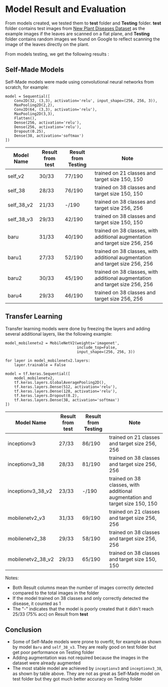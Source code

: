 # Model Result and Evaluation

From models created, we tested them to **test** folder and **Testing** folder. **test** folder contains test images from [New Plant Diseases Dataset](https://www.kaggle.com/datasets/vipoooool/new-plant-diseases-dataset) as the example images if the leaves are scanned on a flat plane, and **Testing** folder contains random images we found on Google to reflect scanning the image of the leaves directly on the plant.

From models testing, we get the following results :

## Self-Made Models
Self-Made models were made using convolutional neural networks from scratch, for example:
```
model = Sequential([
    Conv2D(32, (3,3), activation='relu', input_shape=(256, 256, 3)),
    MaxPooling2D(2,2),
    Conv2D(64, (3,3), activation='relu'),
    MaxPooling2D(3,3),
    Flatten(),
    Dense(256, activation='relu'),
    Dense(256, activation='relu'),
    Dropout(0.25),
    Dense(38, activation='softmax')
])
```
| Model Name  | Result from **test** | Result from **Testing** | Note |
| ----------- | -------------------- | ----------------------- | ---- |
| self_v2     | 30/33                | 77/190                  | trained on 21 classes and target size 150, 150  |
| self_38     | 28/33                | 76/190                  | trained on 38 classes and target size 150, 150  |
| self_38_v2  | 21/33                | -/190                   | trained on 38 classes and target size 256, 256  |
| self_38_v3  | 29/33                | 42/190                  | trained on 38 classes and target size 150, 150  |
| baru        | 31/33                | 40/190                  | trained on 38 classes, with additional augmentation and target size 256, 256  |
| baru1       | 27/33                | 52/190                  | trained on 38 classes, with additional augmentation and target size 256, 256  |
| baru2       | 30/33                | 45/190                  | trained on 38 classes, with additional augmentation and target size 256, 256  |
| baru4       | 29/33                | 46/190                  | trained on 38 classes and target size 256, 256  |

## Transfer Learning
Transfer learning models were done by freezing the layers and adding several additional layers, like the following example:
```
model_mobilenetv2 = MobileNetV2(weights='imagenet',
                                include_top=False,
                                input_shape=(256, 256, 3))

for layer in model_mobilenetv2.layers:
    layer.trainable = False
```

```
model = tf.keras.Sequential([
    model_mobilenetv2,
    tf.keras.layers.GlobalAveragePooling2D(),
    tf.keras.layers.Dense(512, activation='relu'),
    tf.keras.layers.Dense(128, activation='relu'),
    tf.keras.layers.Dropout(0.2),
    tf.keras.layers.Dense(38, activation='softmax')
])
```
| Model Name  | Result from **test** | Result from **Testing** | Note |
| ----------- | -------------------- | ----------------------- | ---- |
| inceptionv3       | 27/33          | 86/190                  | trained on 21 classes and target size 256, 256  |
| inceptionv3_38    | 28/33          | 81/190                  | trained on 38 classes and target size 256, 256  |
| inceptionv3_38_v2 | 23/33          | -/190                   | trained on 38 classes, with additional augmentation and target size 150, 150  |
| mobilenetv2_v3    | 31/33          | 69/190                  | trained on 21 classes and target size 256, 256  |
| mobilenetv2_38    | 29/33          | 58/190                  | trained on 38 classes and target size 256, 256  |
| mobilenetv2_38_v2 | 29/33          | 65/190                  | trained on 38 classes and target size 150, 150  |

Notes: 
* Both Result columns mean the number of images correctly detected compared to the total images in the folder
* If the model trained on 38 classes and only correctly detected the disease, it counted as 1
* The "-" indicates that the model is poorly created that it didn't reach 25/33 (75% acc) on Result from **test**

## Conclusion
* Some of Self-Made models were prone to overfit, for example as shown by model `Baru` and `self_38_v3`. They are really good on test folder but get poor performance on Testing folder
* Adding augmentation was not required because the images in the dataset were already augmented
* The most stable model are achieved by `inceptionv3` and `inceptionv3_38`, as shown by table above. They are not as great as Self-Made model on test folder but they got much better accuracy on Testing folder

